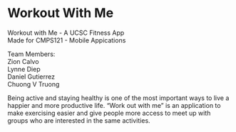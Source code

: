 # Workout With Me
Workout with Me - A UCSC Fitness App <br/>
Made for CMPS121 - Mobile Appications <br/>

Team Members: <br/>
Zion Calvo <br/>
Lynne Diep <br/>
Daniel Gutierrez <br/>
Chuong V Truong <br/>

Being active and staying healthy is one of the most important ways to live a happier and more productive life. “Work out
with me” is an application to make exercising easier and give people more access to meet up with groups who are interested
in the same activities.
